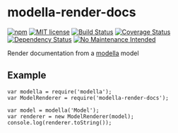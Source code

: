 # modella-render-docs

[![npm](https://img.shields.io/npm/v/modella-render-docs.svg)](https://www.npmjs.com/package/modella-render-docs)
[![MIT license](https://img.shields.io/npm/l/modella-render-docs.svg)](https://github.com/jcollado/modella-render-docs/blob/master/LICENSE)
[![Build Status](https://travis-ci.org/jcollado/modella-render-docs.svg)](https://travis-ci.org/jcollado/modella-render-docs)
[![Coverage Status](https://coveralls.io/repos/jcollado/modella-render-docs/badge.svg?branch=master&service=github)](https://coveralls.io/github/jcollado/modella-render-docs?branch=master)
[![Dependency Status](https://david-dm.org/jcollado/modella-render-docs.svg)](https://david-dm.org/jcollado/modella-render-docs)
[![No Maintenance Intended](http://unmaintained.tech/badge.svg)](http://unmaintained.tech/)

Render documentation from a [modella](https://www.npmjs.com/package/modella) model

## Example

    var modella = require('modella');
    var ModelRenderer = require('modella-render-docs');

    var model = modella('Model');
    var renderer = new ModelRenderer(model);
    console.log(renderer.toString());
